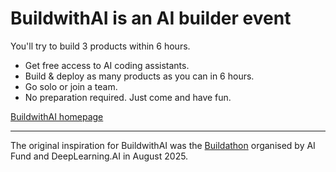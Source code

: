 # BuildwithAI is an AI builder event

You'll try to build 3 products within 6 hours.

- Get free access to AI coding assistants.
- Build & deploy as many products as you can in 6 hours.
- Go solo or join a team.
- No preparation required. Just come and have fun.

[BuildwithAI homepage](https://buildwithai.space/)

----

The original inspiration for BuildwithAI was the
[Buildathon](https://www.buildathon.ai/)
organised by AI Fund and DeepLearning.AI in August 2025.
